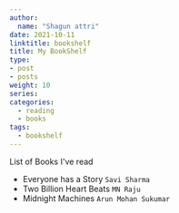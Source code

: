 ```yaml
---
author:
  name: "Shagun attri"
date: 2021-10-11
linktitle: bookshelf
title: My BookShelf
type:
- post
- posts
weight: 10
series:
categories:
  - reading
  - books
tags:
  - bookshelf 
---
```


List of Books I've read

- Everyone has a Story `Savi Sharma`
- Two Billion Heart Beats `MN Raju`
- Midnight Machines `Arun Mohan Sukumar`